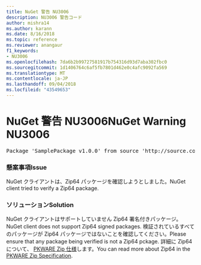 ```yaml
---
title: NuGet 警告 NU3006
description: NU3006 警告コード
author: mishra14
ms.author: karann
ms.date: 8/16/2018
ms.topic: reference
ms.reviewer: anangaur
f1_keywords:
- NU3006
ms.openlocfilehash: 7da6b2b99727581917b754316d93d7aba302fbc0
ms.sourcegitcommit: 1d1406764c6af5fb7801d462e0c4afc9092fa569
ms.translationtype: MT
ms.contentlocale: ja-JP
ms.lasthandoff: 09/04/2018
ms.locfileid: "43549653"
---
```

# <a name="nuget-warning-nu3006"></a><span data-ttu-id="b560c-103">NuGet 警告 NU3006</span><span class="sxs-lookup"><span data-stu-id="b560c-103">NuGet Warning NU3006</span></span>

<pre>Package 'SamplePackage v1.0.0' from source 'http://source.com/index.json': Signed Zip64 packages are not supported.</pre>

### <a name="issue"></a><span data-ttu-id="b560c-104">懸案事項</span><span class="sxs-lookup"><span data-stu-id="b560c-104">Issue</span></span>

<span data-ttu-id="b560c-105">NuGet クライアントは、Zip64 パッケージを確認しようとしました。</span><span class="sxs-lookup"><span data-stu-id="b560c-105">NuGet client tried to verify a Zip64 package.</span></span>


### <a name="solution"></a><span data-ttu-id="b560c-106">ソリューション</span><span class="sxs-lookup"><span data-stu-id="b560c-106">Solution</span></span>

<span data-ttu-id="b560c-107">NuGet クライアントはサポートしていません Zip64 署名付きパッケージ。</span><span class="sxs-lookup"><span data-stu-id="b560c-107">NuGet client does not support Zip64 signed packages.</span></span> <span data-ttu-id="b560c-108">検証されているすべてのパッケージが Zip64 パッケージではないことを確認してください。</span><span class="sxs-lookup"><span data-stu-id="b560c-108">Please ensure that any package being verified is not a Zip64 pckage.</span></span> <span data-ttu-id="b560c-109">詳細に Zip64 について、 [PKWARE Zip 仕様](https://pkware.cachefly.net/webdocs/casestudies/APPNOTE.TXT)します。</span><span class="sxs-lookup"><span data-stu-id="b560c-109">You can read more about Zip64 in the [PKWARE Zip Specification](https://pkware.cachefly.net/webdocs/casestudies/APPNOTE.TXT).</span></span>


